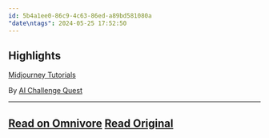 ```yaml
---
id: 5b4a1ee0-86c9-4c63-86ed-a89bd581080a
"date\ntags": 2024-05-25 17:52:50
---
```


## Highlights


[Midjourney Tutorials](https://www.youtube.com/playlist?list=PLDYK-2602v0pgp-4VRDzB3fOpXJDa4EAn)

By [AI Challenge Quest](https://www.youtube.com/@AIChallengeQuest)


---
[Read on Omnivore](https://omnivore.app/me/https-www-youtube-com-playlist-list-pldyk-2602-v-0-pgp-4-vr-dz-b-18fb07469dd)
[Read Original](https://www.youtube.com/playlist?list=PLDYK-2602v0pgp-4VRDzB3fOpXJDa4EAn)
---